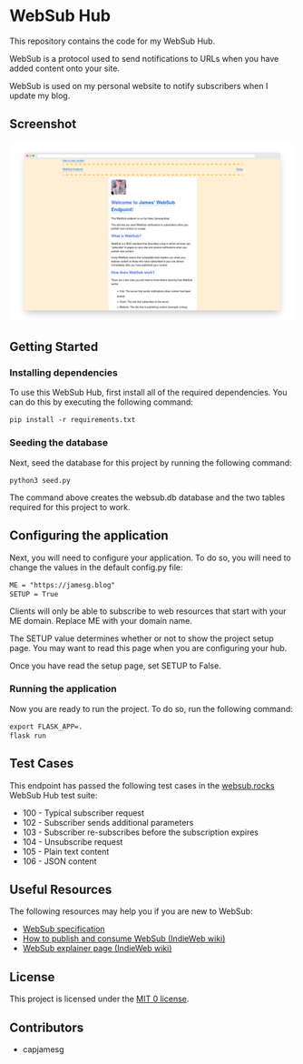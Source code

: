 # WebSub Hub

This repository contains the code for my WebSub Hub.

WebSub is a protocol used to send notifications to URLs when you have added content onto your site.

WebSub is used on my personal website to notify subscribers when I update my blog.

## Screenshot

![The WebSub project home page](screenshot.png)

## Getting Started

### Installing dependencies

To use this WebSub Hub, first install all of the required dependencies. You can do this by executing the following command:

    pip install -r requirements.txt

### Seeding the database

Next, seed the database for this project by running the following command:

    python3 seed.py

The command above creates the websub.db database and the two tables required for this project to work.

## Configuring the application

Next, you will need to configure your application. To do so, you will need to change the values in the default config.py file:

    ME = "https://jamesg.blog"
    SETUP = True

Clients will only be able to subscribe to web resources that start with your ME domain. Replace ME with your domain name. 

The SETUP value determines whether or not to show the project setup page. You may want to read this page when you are configuring your hub.

Once you have read the setup page, set SETUP to False.

### Running the application

Now you are ready to run the project. To do so, run the following command:

    export FLASK_APP=.
    flask run

## Test Cases

This endpoint has passed the following test cases in the [websub.rocks](https://websub.rocks/hub) WebSub Hub test suite:

- 100 - Typical subscriber request
- 102 - Subscriber sends additional parameters
- 103 - Subscriber re-subscribes before the subscription expires
- 104 - Unsubscribe request
- 105 - Plain text content
- 106 - JSON content
    
## Useful Resources

The following resources may help you if you are new to WebSub:

* [WebSub specification](https://www.w3.org/TR/websub/)
* [How to publish and consume WebSub (IndieWeb wiki)](https://indieweb.org/How_to_publish_and_consume_WebSub)
* [WebSub explainer page (IndieWeb wiki)](https://indieweb.org/WebSub)

## License

This project is licensed under the [MIT 0 license](LICENSE).

## Contributors

- capjamesg